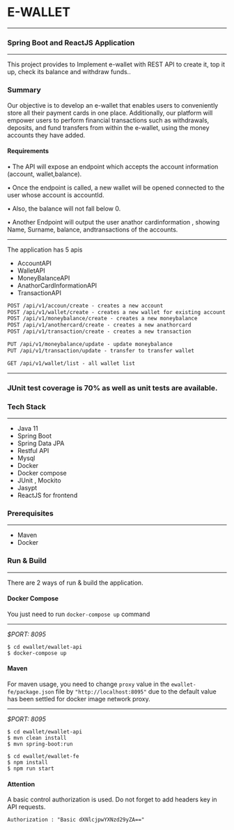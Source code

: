 # E-WALLET 
___
### Spring Boot and ReactJS Application

---
This project provides to Implement e-wallet with REST API to create it, top it up, check its balance and withdraw funds..

### Summary
Our objective is to develop an e-wallet that enables users to conveniently store all their payment cards in one place. Additionally, our platform will empower users to perform financial transactions such as withdrawals, deposits, and fund transfers from within the e-wallet, using the money accounts they have added.

#### Requirements

• The API will expose an endpoint which accepts the account information (account, wallet,balance).

• Once the endpoint is called, a new wallet will be opened connected to the user whose account is accountId.

• Also, the balance will not fall below 0.

• Another Endpoint will output the user anathor cardinformation , showing Name, Surname, balance, andtransactions of the accounts.
___
The application has 5 apis
* AccountAPI
* WalletAPI
* MoneyBalanceAPI
* AnathorCardInformationAPI
* TransactionAPI

```html
POST /api/v1/accoun/create - creates a new account
POST /api/v1/wallet/create - creates a new wallet for existing account
POST /api/v1/moneybalance/create - creates a new moneybalance
POST /api/v1/anothercard/create - creates a new anathorcard
POST /api/v1/transaction/create - creates a new transaction

PUT /api/v1/moneybalance/update - update moneybalance
PUT /api/v1/transaction/update - transfer to transfer wallet

GET /api/v1/wallet/list - all wallet list
```
---
### JUnit test coverage is 70% as well as unit tests are available.


### Tech Stack

---
- Java 11
- Spring Boot
- Spring Data JPA
- Restful API
- Mysql 
- Docker
- Docker compose
- JUnit , Mockito
- Jasypt
- ReactJS for frontend

### Prerequisites

---
- Maven
- Docker

### Run & Build

---
There are 2 ways of run & build the application.

#### Docker Compose

You just need to run `docker-compose up` command
___
*$PORT: 8095*
```ssh
$ cd ewallet/ewallet-api
$ docker-compose up
```

#### Maven

For maven usage, you need to change `proxy` value in the `ewallet-fe/package.json` 
file by `"http://localhost:8095"` due to the default value has been settled for docker image network proxy.
___
*$PORT: 8095*
```ssh
$ cd ewallet/ewallet-api
$ mvn clean install
$ mvn spring-boot:run

$ cd ewallet/ewallet-fe
$ npm install
$ npm run start
```

#### Attention

A basic control authorization is used. Do not forget to add headers key in API requests.
```ssh
Authorization : "Basic dXNlcjpwYXNzd29yZA=="
```
